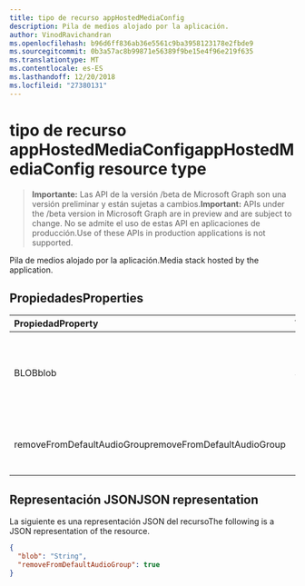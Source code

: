 ```yaml
---
title: tipo de recurso appHostedMediaConfig
description: Pila de medios alojado por la aplicación.
author: VinodRavichandran
ms.openlocfilehash: b96d6ff836ab36e5561c9ba3958123178e2fbde9
ms.sourcegitcommit: 0b3a57ac8b99871e56389f9be15e4f96e219f635
ms.translationtype: MT
ms.contentlocale: es-ES
ms.lasthandoff: 12/20/2018
ms.locfileid: "27380131"
---
```

# <a name="apphostedmediaconfig-resource-type"></a><span data-ttu-id="e9ff6-103">tipo de recurso appHostedMediaConfig</span><span class="sxs-lookup"><span data-stu-id="e9ff6-103">appHostedMediaConfig resource type</span></span>

> <span data-ttu-id="e9ff6-104">**Importante:** Las API de la versión /beta de Microsoft Graph son una versión preliminar y están sujetas a cambios.</span><span class="sxs-lookup"><span data-stu-id="e9ff6-104">**Important:** APIs under the /beta version in Microsoft Graph are in preview and are subject to change.</span></span> <span data-ttu-id="e9ff6-105">No se admite el uso de estas API en aplicaciones de producción.</span><span class="sxs-lookup"><span data-stu-id="e9ff6-105">Use of these APIs in production applications is not supported.</span></span>

<span data-ttu-id="e9ff6-106">Pila de medios alojado por la aplicación.</span><span class="sxs-lookup"><span data-stu-id="e9ff6-106">Media stack hosted by the application.</span></span>

## <a name="properties"></a><span data-ttu-id="e9ff6-107">Propiedades</span><span class="sxs-lookup"><span data-stu-id="e9ff6-107">Properties</span></span>

| <span data-ttu-id="e9ff6-108">Propiedad</span><span class="sxs-lookup"><span data-stu-id="e9ff6-108">Property</span></span>                          | <span data-ttu-id="e9ff6-109">Tipo</span><span class="sxs-lookup"><span data-stu-id="e9ff6-109">Type</span></span>    | <span data-ttu-id="e9ff6-110">Descripción</span><span class="sxs-lookup"><span data-stu-id="e9ff6-110">Description</span></span>                                                     |
| :-------------------------------- | :------ | :---------------------------------------------------------------|
| <span data-ttu-id="e9ff6-111">BLOB</span><span class="sxs-lookup"><span data-stu-id="e9ff6-111">blob</span></span>                              | <span data-ttu-id="e9ff6-112">String</span><span class="sxs-lookup"><span data-stu-id="e9ff6-112">String</span></span>  | <span data-ttu-id="e9ff6-113">El blob de configuración de medios generado por el agente de medios inteligentes.</span><span class="sxs-lookup"><span data-stu-id="e9ff6-113">The media configuration blob generated by smart media agent.</span></span>    |
| <span data-ttu-id="e9ff6-114">removeFromDefaultAudioGroup</span><span class="sxs-lookup"><span data-stu-id="e9ff6-114">removeFromDefaultAudioGroup</span></span>       | <span data-ttu-id="e9ff6-115">Booleano</span><span class="sxs-lookup"><span data-stu-id="e9ff6-115">Boolean</span></span> | <span data-ttu-id="e9ff6-116">Quitar el grupo predeterminado de audio en audio</span><span class="sxs-lookup"><span data-stu-id="e9ff6-116">Remove audio from the default audio group</span></span>                       |

## <a name="json-representation"></a><span data-ttu-id="e9ff6-117">Representación JSON</span><span class="sxs-lookup"><span data-stu-id="e9ff6-117">JSON representation</span></span>

<span data-ttu-id="e9ff6-118">La siguiente es una representación JSON del recurso</span><span class="sxs-lookup"><span data-stu-id="e9ff6-118">The following is a JSON representation of the resource.</span></span>

<!-- {
  "blockType": "resource",
  "optionalProperties": [

  ],
  "@odata.type": "microsoft.graph.appHostedMediaConfig"
}-->
```json
{
  "blob": "String",
  "removeFromDefaultAudioGroup": true
}
```

<!-- uuid: 8fcb5dbc-d5aa-4681-8e31-b001d5168d79
2015-10-25 14:57:30 UTC -->
<!-- {
  "type": "#page.annotation",
  "description": "appHostedMediaConfig resource",
  "keywords": "",
  "section": "documentation",
  "tocPath": ""
}-->
